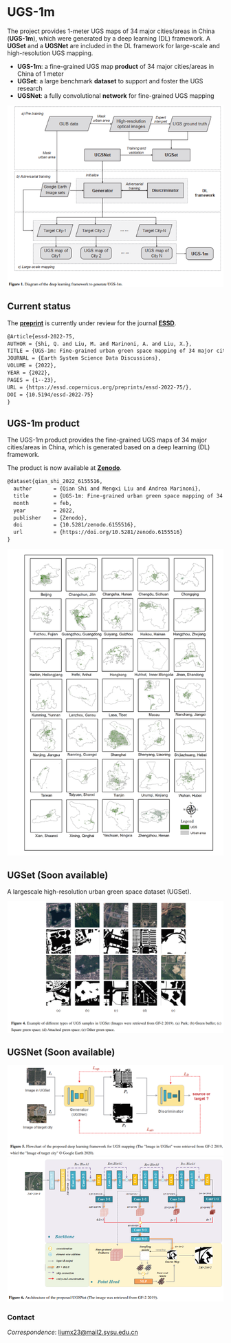 # UGS-1m
The project provides 1-meter UGS maps of 34 major cities/areas in China (**UGS-1m**), which were generated by a deep learning (DL) framework. A **UGSet** and a **UGSNet** are included in the DL framework for large-scale and high-resolution UGS mapping.

 - **UGS-1m**: a fine-grained UGS map **product** of 34 major cities/areas in China of 1 meter
 - **UGSet**: a large benchmark **dataset** to support and foster the UGS research
 - **UGSNet**: a fully convolutional **network** for fine-grained UGS mapping

![diagram](imgs/diagram.png)

## Current status
The [**preprint**](https://essd.copernicus.org/preprints/essd-2022-75/) is currently under review for the journal [**ESSD**](https://www.earth-system-science-data.net/).

```markdown
@Article{essd-2022-75,
AUTHOR = {Shi, Q. and Liu, M. and Marinoni, A. and Liu, X.},
TITLE = {UGS-1m: Fine-grained urban green space mapping of 34 major cities in China based on the deep learning framework},
JOURNAL = {Earth System Science Data Discussions},
VOLUME = {2022},
YEAR = {2022},
PAGES = {1--23},
URL = {https://essd.copernicus.org/preprints/essd-2022-75/},
DOI = {10.5194/essd-2022-75}
}
```


## UGS-1m product 

The UGS-1m product provides the fine-grained UGS maps of 34 major cities/areas in China, which is generated based on a deep learning (DL) framework. 

The product is now available at [**Zenodo**](https://doi.org/10.5281/zenodo.6155516).

```markdown
@dataset{qian_shi_2022_6155516,
  author       = {Qian Shi and Mengxi Liu and Andrea Marinoni},
  title        = {UGS-1m: Fine-grained urban green space mapping of 34 major cities in China based on the deep learning framework},
  month        = feb,
  year         = 2022,
  publisher    = {Zenodo},
  doi          = {10.5281/zenodo.6155516},
  url          = {https://doi.org/10.5281/zenodo.6155516}
}
```
![UGS-1m](imgs/ugs-1m.png)

## UGSet (Soon available)
A largescale high-resolution urban green space dataset (UGSet).

![UGSet](imgs/UGSet.png)


## UGSNet  (Soon available)
![framework](imgs/DL_framework.png)
![UGSNet](imgs/UGSNet.png)

### Contact
*Correspondence*: liumx23@mail2.sysu.edu.cn
